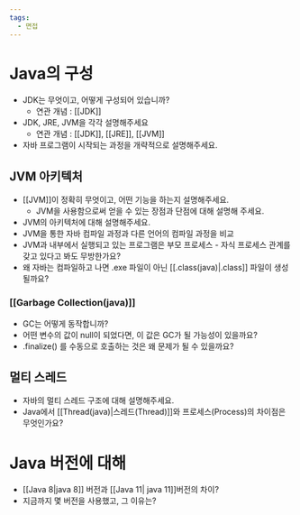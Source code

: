 ```yaml
---
tags:
  - 면접
---
```

# Java의 구성
- JDK는 무엇이고, 어떻게 구성되어 있습니까?
	- 연관 개념 : [[JDK]]
- JDK, JRE, JVM을 각각 설명해주세요
	- 연관 개념 : [[JDK]], [[JRE]], [[JVM]]
- 자바 프로그램이 시작되는 과정을 개략적으로 설명해주세요.

## JVM 아키텍처
- [[JVM]]이 정확히 무엇이고, 어떤 기능을 하는지 설명해주세요.
	- JVM을 사용함으로써 얻을 수 있는 장점과 단점에 대해 설명해 주세요.
- JVM의 아키텍처에 대해 설명해주세요.
- JVM을 통한 자바 컴파일 과정과 다른 언어의 컴파일 과정을 비교
- JVM과 내부에서 실행되고 있는 프로그램은 부모 프로세스 - 자식 프로세스 관계를 갖고 있다고 봐도 무방한가요?
- 왜 자바는 컴파일하고 나면 .exe 파일이 아닌 [[.class(java)|.class]] 파일이 생성될까요?

### [[Garbage Collection(java)]]
- GC는 어떻게 동작합니까?
- 어떤 변수의 값이 null이 되었다면, 이 값은 GC가 될 가능성이 있을까요?
- .finalize() 를 수동으로 호출하는 것은 왜 문제가 될 수 있을까요?

## 멀티 스레드
- 자바의 멀티 스레드 구조에 대해 설명해주세요.
- Java에서 [[Thread(java)|스레드(Thread)]]와 프로세스(Process)의 차이점은 무엇인가요?

# Java 버전에 대해
- [[Java 8|java 8]] 버전과 [[Java 11| java 11]]버전의 차이?
- 지금까지 몇 버전을 사용했고, 그 이유는?